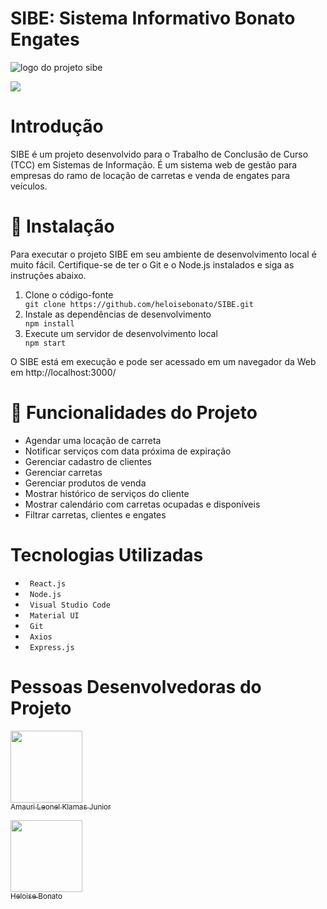 
# SIBE: Sistema Informativo Bonato Engates 
<img src="https://user-images.githubusercontent.com/43188658/198845056-cf3fd707-48c5-4432-8502-6176804cc73f.png" alt="logo do projeto sibe"/>
<p align="left"><img src="https://img.shields.io/badge/STATUS-FINISH-blue"/></p>

# Introdução
<p> SIBE é um projeto desenvolvido para o Trabalho de Conclusão de Curso (TCC) em Sistemas de Informação. É um sistema web de gestão para empresas do ramo de locação de carretas e venda de engates para veículos. </p>

# 📁 Instalação
<p> Para executar o projeto SIBE em seu ambiente de desenvolvimento local é muito fácil. Certifique-se de ter o Git e o Node.js instalados e siga as instruções abaixo.</p>
<ol>
<li> Clone o código-fonte </li>
<code>git clone https://github.com/heloisebonato/SIBE.git</code>
<li> Instale as dependências de desenvolvimento </li>
<code>npm install</code>
<li> Execute um servidor de desenvolvimento local </li>
 <code>npm start </code>
 </ol>
 <p> O SIBE está em execução e pode ser acessado em um navegador da Web em http://localhost:3000/ </p>
 
 # :hammer: Funcionalidades do Projeto
 <ul>
 <li> Agendar uma locação de carreta </li>
 <li> Notificar serviços com data próxima de expiração </li>
 <li> Gerenciar cadastro de clientes </li>
 <li> Gerenciar carretas </li>
 <li> Gerenciar produtos de venda </li>
 <li> Mostrar histórico de serviços do cliente </li>
 <li> Mostrar calendário com carretas ocupadas e disponíveis </li>
 <li> Filtrar carretas, clientes e engates </li>
 </ul>
 
 # Tecnologias Utilizadas
 <ul>
 <li> <code> React.js </code> </li>
 <li> <code> Node.js </code> </li>
 <li> <code> Visual Studio Code </code> </li>
 <li> <code> Material UI </code> </li>
 <li> <code> Git </code> </li>
 <li> <code> Axios </code> </li>
 <li> <code> Express.js </code> </li>  
 </ul>
 
 # Pessoas Desenvolvedoras do Projeto
[<img src="https://user-images.githubusercontent.com/43188658/198847108-de93cac5-66b2-468f-b6ed-5b183f259f70.jpeg" width=115><br><sub>Amauri Leonel Klamas Junior </sub>](https://github.com/AjuniorK)

[<img src="https://avatars.githubusercontent.com/u/43188658?v=4" width=115><br><sub>Heloise Bonato </sub>](https://github.com/heloisebonato) 


